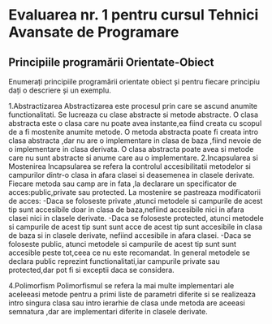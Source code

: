 # Evaluarea nr. 1 pentru cursul Tehnici Avansate de Programare #

## Principiile programării Orientate-Obiect ##
Enumerați principiile programării orientate obiect și pentru fiecare principiu dați o descriere și un exemplu.


1.Abstractizarea
    Abstractizarea este procesul prin care se ascund anumite functionalitati.
    Se lucreaza cu clase abstracte si metode abstracte.
    O clasa abstracta este o clasa care nu poate avea instante,ea fiind creata cu scopul de a fi mostenite anumite metode.
    O metoda abstracta poate fi creata intro clasa abstracta ,dar nu are o implementare in clasa de baza ,fiind nevoie de o implementare in clasa derivata.
    O clasa abstracta poate avea si metode care nu sunt abstracte si anume care au o implementare.
2.Incapsularea si Mostenirea
      Incapsularea se refera la controlul accesibilitatii metodelor si campurilor dintr-o clasa in afara clasei si deasemenea in clasele derivate.
      Fiecare metoda sau camp are in fata ,la declarare un specificator de acces:public,private sau protected.
      La mostenire se pastreaza modificatorii de acces:
        -Daca se foloseste private ,atunci metodele si campurile de acest tip sunt accesibile doar in clasa de baza,nefiind accesibile nici in afara clasei nici in clasele derivate.
        -Daca se foloseste protected, atunci metodele si campurile de acest tip sunt sunt acce de acest tip sunt accesibile in clasa de baza si in clasele derivate, nefiind accesibile in afara clasei.
        -Daca se foloseste public, atunci metodele si campurile de acest tip sunt sunt accesible peste tot,ceea ce nu este recomandat.
       In general metodele se declara public reprezint functionalitati,iar campurile private sau protected,dar pot fi si exceptii daca se considera.


4.Polimorfism
  Polimorfismul se refera la mai multe implementari ale aceleeasi metode pentru a primi liste de parametri diferite si se realizeaza intro singura clasa sau intro ierarhie de clasa unde metoda are aceeasi semnatura ,dar are implementari diferite in clasele derivate.
